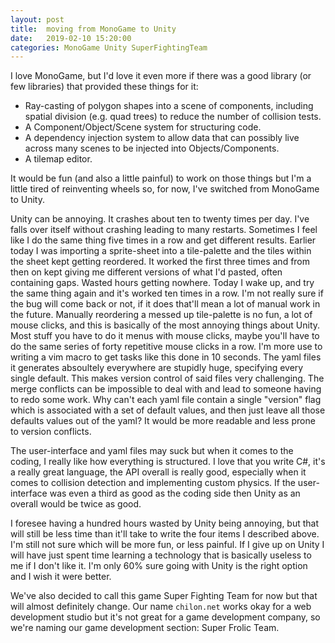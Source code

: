 ```yaml
---
layout: post
title:  moving from MonoGame to Unity
date:   2019-02-10 15:20:00
categories: MonoGame Unity SuperFightingTeam
---
```


I love MonoGame, but I'd love it even more if there was a good library (or few libraries) that provided these things for it:
- Ray-casting of polygon shapes into a scene of components, including spatial division (e.g. quad trees) to reduce the number of collision tests.
- A Component/Object/Scene system for structuring code.
- A dependency injection system to allow data that can possibly live across many scenes to be injected into Objects/Components.
- A tilemap editor.

It would be fun (and also a little painful) to work on those things but I'm a little tired of reinventing wheels so, for now, I've switched from MonoGame to Unity.

Unity can be annoying. It crashes about ten to twenty times per day. I've falls over itself without crashing leading to many restarts. Sometimes I feel like I do the same thing five times in a row and get different results. Earlier today I was importing a sprite-sheet into a tile-palette and the tiles within the sheet kept getting reordered. It worked the first three times and from then on kept giving me different versions of what I'd pasted, often containing gaps. Wasted hours getting nowhere. Today I wake up, and try the same thing again and it's worked ten times in a row. I'm not really sure if the bug will come back or not, if it does that'll mean a lot of manual work in the future. Manually reordering a messed up tile-palette is no fun, a lot of mouse clicks, and this is basically of the most annoying things about Unity. Most stuff you have to do it menus with mouse clicks, maybe you'll have to do the same series of forty repetitive mouse clicks in a row. I'm more use to writing a vim macro to get tasks like this done in 10 seconds. The yaml files it generates absoultely everywhere are stupidly huge, specifying every single default. This makes version control of said files very challenging. The merge conflicts can be impossible to deal with and lead to someone having to redo some work. Why can't each yaml file contain a single "version" flag which is associated with a set of default values, and then just leave all those defaults values out of the yaml? It would be more readable and less prone to version conflicts.

The user-interface and yaml files may suck but when it comes to the coding, I really like how everything is structured. I love that you write C#, it's a really great language, the API overall is really good, especially when it comes to collision detection and implementing custom physics. If the user-interface was even a third as good as the coding side then Unity as an overall would be twice as good.

I foresee having a hundred hours wasted by Unity being annoying, but that will still be less time than it'll take to write the four items I described above. I'm still not sure which will be more fun, or less painful. If I give up on Unity I will have just spent time learning a technology that is basically useless to me if I don't like it. I'm only 60% sure going with Unity is the right option and I wish it were better.

We've also decided to call this game Super Fighting Team for now but that will almost definitely change. Our name `chilon.net` works okay for a web development studio but it's not great for a game development company, so we're naming our game development section: Super Frolic Team.

